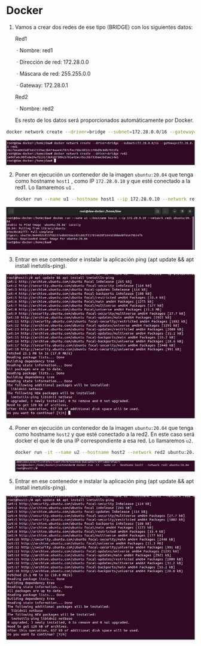 # Docker

1. Vamos a crear dos redes de ese tipo (BRIDGE) con los siguientes datos: 

   Red1 

   ​	· Nombre: red1 

   ​	· Dirección de red: 172.28.0.0 

   ​	· Máscara de red: 255.255.0.0 

   ​	· Gateway: 172.28.0.1 

   Red2 

   ​	· Nombre: red2 

   Es resto de los datos será proporcionados automáticamente por Docker.

```bash
docker network create --driver=bridge --subnet=172.28.0.0/16 --gateway=172.28.0.1 red1
```

![](assets/Captura.JPG)

2. Poner en ejecución un contenedor de la imagen `ubuntu:20.04` que tenga como hostname `host1` , como IP `172.28.0.10` y que esté conectado a la red1. Lo llamaremos `u1` .

   ```bash
   docker run --name u1 --hostname host1 --ip 172.28.0.10 --network red1 ubuntu:20.04
   ```

![](assets/captura2.JPG)

3. Entrar en ese contenedor e instalar la aplicación ping (apt update && apt install inetutils-ping).

![](assets/captura11.png)

4. Poner en ejecución un contenedor de la imagen `ubuntu:20.04` que tenga como hostname `host2` y que esté conectado a la red2. En este caso será docker el que le de una IP correspondiente a esa red. Lo llamaremos `u2`.

   ```bash
   docker run -it --name u2 --hostname host2 --network red2 ubuntu:20.04
   ```

   ![](assets/captura12.png)

5. Entrar en ese contenedor e instalar la aplicación ping (apt update && apt install inetutils-ping).

![](assets/captura13.png)